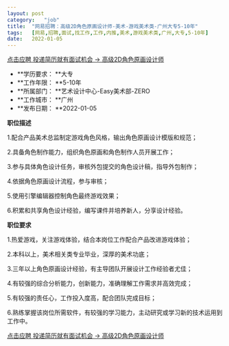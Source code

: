 ```yaml
---
layout:	post
category:	"job"
title:	"网易招聘：高级2D角色原画设计师-美术-游戏美术类-广州大专5-10年"
tags:	[网易,招聘,面试,找工作,工作,内推,美术,游戏美术类,广州,大专,5-10年]
date:	2022-01-05
---
```


[点击应聘 投递简历就有面试机会 ->  高级2D角色原画设计师](http://mobile.bole.netease.com/bole/boleDetail?id=32096&employeeId=346f03c3cda5f04c&key=all)



- **学历要求： **大专
- **工作年限： **5-10年
- **所属部门： **艺术设计中心-Easy美术部-ZERO
- **工作城市： **广州
- **发布日期： **2022-01-05



**职位描述**

1.配合产品美术总监制定游戏角色风格，输出角色原画设计模版和规范；

2.具备角色制作能力，组织角色原画和角色制作人员开展工作；

3.参与具体角色设计任务，审核外包提交的角色设计稿，指导外包制作；

4.依据角色原画设计流程，参与审核；

5.使用引擎编辑器控制角色最终游戏效果；

6.积累和共享角色设计经验，编写课件并培养新人，分享设计经验。



**职位要求**

1.热爱游戏，关注游戏体验，结合本岗位工作配合产品改进游戏体验；

2.本科以上，美术相关类专业毕业，深厚的美术功底；

3.三年以上角色原画设计经验，有主导团队开展设计工作经验者尤佳；

4.有较强的综合分析能力，创新能力，准确理解工作需求并高效完成；

5.有较强的责任心，工作投入度高，配合团队完成目标；

6.熟练掌握该岗位所需软件，有较强的学习能力，主动研究或学习新的技术运用到工作中。



[点击应聘 投递简历就有面试机会 ->  高级2D角色原画设计师](http://mobile.bole.netease.com/bole/boleDetail?id=32096&employeeId=346f03c3cda5f04c&key=all)